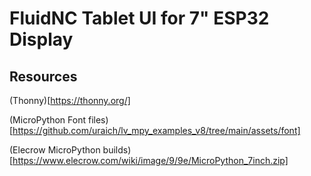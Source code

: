 # FluidNC Tablet UI for 7" ESP32 Display

## Resources

(Thonny)[https://thonny.org/]

(MicroPython Font files)[https://github.com/uraich/lv_mpy_examples_v8/tree/main/assets/font]

(Elecrow MicroPython builds)[https://www.elecrow.com/wiki/image/9/9e/MicroPython_7inch.zip]

